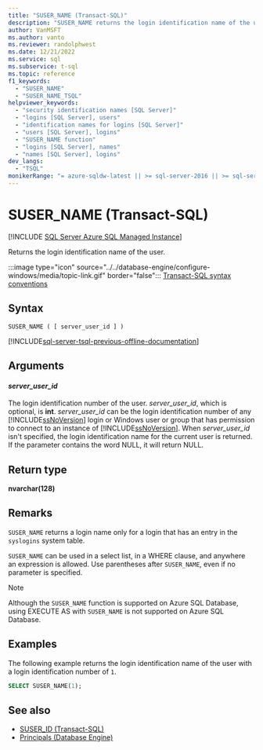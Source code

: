 ```yaml
---
title: "SUSER_NAME (Transact-SQL)"
description: "SUSER_NAME returns the login identification name of the user."
author: VanMSFT
ms.author: vanto
ms.reviewer: randolphwest
ms.date: 12/21/2022
ms.service: sql
ms.subservice: t-sql
ms.topic: reference
f1_keywords:
  - "SUSER_NAME"
  - "SUSER_NAME_TSQL"
helpviewer_keywords:
  - "security identification names [SQL Server]"
  - "logins [SQL Server], users"
  - "identification names for logins [SQL Server]"
  - "users [SQL Server], logins"
  - "SUSER_NAME function"
  - "logins [SQL Server], names"
  - "names [SQL Server], logins"
dev_langs:
  - "TSQL"
monikerRange: "= azure-sqldw-latest || >= sql-server-2016 || >= sql-server-linux-2017 || = azuresqldb-mi-current"
---
```

# SUSER_NAME (Transact-SQL)

[!INCLUDE [SQL Server Azure SQL Managed Instance](../../includes/applies-to-version/sql-asdbmi-asa-svrless-poolonly.md)]

Returns the login identification name of the user.

:::image type="icon" source="../../database-engine/configure-windows/media/topic-link.gif" border="false"::: [Transact-SQL syntax conventions](../../t-sql/language-elements/transact-sql-syntax-conventions-transact-sql.md)

## Syntax

```syntaxsql
SUSER_NAME ( [ server_user_id ] )
```

[!INCLUDE[sql-server-tsql-previous-offline-documentation](../../includes/sql-server-tsql-previous-offline-documentation.md)]

## Arguments

#### *server_user_id*

The login identification number of the user. *server_user_id*, which is optional, is **int**. *server_user_id* can be the login identification number of any [!INCLUDE[ssNoVersion](../../includes/ssnoversion-md.md)] login or Windows user or group that has permission to connect to an instance of [!INCLUDE[ssNoVersion](../../includes/ssnoversion-md.md)]. When *server_user_id* isn't specified, the login identification name for the current user is returned. If the parameter contains the word NULL, it will return NULL.

## Return type

**nvarchar(128)**

## Remarks

`SUSER_NAME` returns a login name only for a login that has an entry in the `syslogins` system table.

`SUSER_NAME` can be used in a select list, in a WHERE clause, and anywhere an expression is allowed. Use parentheses after `SUSER_NAME`, even if no parameter is specified.

> [!NOTE]  
> Although the `SUSER_NAME` function is supported on Azure SQL Database, using EXECUTE AS with `SUSER_NAME` is not supported on Azure SQL Database.

## Examples

The following example returns the login identification name of the user with a login identification number of `1`.

```sql
SELECT SUSER_NAME(1);
```

## See also

- [SUSER_ID (Transact-SQL)](../../t-sql/functions/suser-id-transact-sql.md)
- [Principals (Database Engine)](../../relational-databases/security/authentication-access/principals-database-engine.md)
